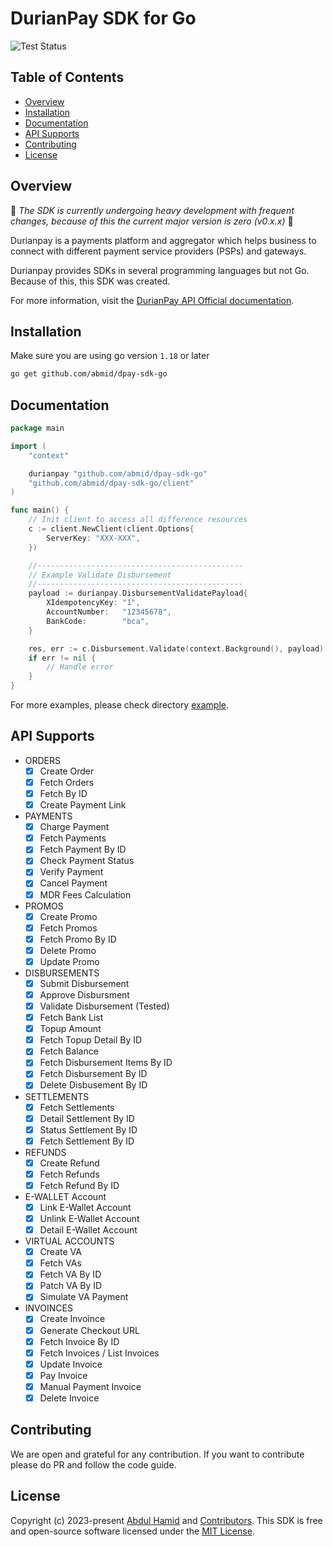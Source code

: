 # DurianPay SDK for Go #

![Test Status](https://github.com/abmid/dpay-sdk-go/actions/workflows/test.yml/badge.svg)

## Table of Contents

- [Overview](#overview)
- [Installation](#installation)
- [Documentation](#documentation)
- [API Supports](#api-supports)
- [Contributing](#contributing)
- [License](#license)

## Overview

🚧 *The SDK is currently undergoing heavy development with frequent changes, because of this the current major version is zero (v0.x.x)* 🚧

Durianpay is a payments platform and aggregator which helps business to connect with different payment service providers (PSPs) and gateways.

Durianpay provides SDKs in several programming languages but not Go. Because of this, this SDK was created.

For more information, visit the [DurianPay API Official documentation](https://durianpay.id/docs/api/).


## Installation

Make sure you are using go version `1.18` or later

```bash
go get github.com/abmid/dpay-sdk-go
```

## Documentation

```go
package main

import (
	"context"

	durianpay "github.com/abmid/dpay-sdk-go"
	"github.com/abmid/dpay-sdk-go/client"
)

func main() {
	// Init client to access all difference resources
	c := client.NewClient(client.Options{
		ServerKey: "XXX-XXX",
	})

	//----------------------------------------------
	// Example Validate Disbursement
	//----------------------------------------------
	payload := durianpay.DisbursementValidatePayload{
		XIdempotencyKey: "1",
		AccountNumber:   "12345678",
		BankCode:        "bca",
	}

	res, err := c.Disbursement.Validate(context.Background(), payload)
	if err != nil {
		// Handle error
	}
}
```

For more examples, please check directory [example](https://github.com/abmid/dpay-sdk-go/tree/master/example).

## API Supports

- ORDERS
  - [x] Create Order
  - [x] Fetch Orders
  - [x] Fetch By ID
  - [x] Create Payment Link
- PAYMENTS
  - [x] Charge Payment
  - [x] Fetch Payments
  - [x] Fetch Payment By ID
  - [x] Check Payment Status
  - [x] Verify Payment
  - [x] Cancel Payment
  - [x] MDR Fees Calculation
- PROMOS
  - [x] Create Promo
  - [x] Fetch Promos
  - [x] Fetch Promo By ID
  - [x] Delete Promo
  - [x] Update Promo
- DISBURSEMENTS
  - [x] Submit Disbursement
  - [x] Approve Disbursment
  - [x] Validate Disbursement (Tested)
  - [x] Fetch Bank List
  - [x] Topup Amount
  - [x] Fetch Topup Detail By ID
  - [x] Fetch Balance
  - [x] Fetch Disbursement Items By ID
  - [x] Fetch Disbursement By ID
  - [x] Delete Disbusement By ID
- SETTLEMENTS
  - [x] Fetch Settlements
  - [x] Detail Settlement By ID
  - [x] Status Settlement By ID
  - [x] Fetch Settlement By ID
- REFUNDS
  - [x] Create Refund
  - [x] Fetch Refunds
  - [x] Fetch Refund By ID
- E-WALLET Account
  - [x] Link E-Wallet Account
  - [x] Unlink E-Wallet Account
  - [x] Detail E-Wallet Account
- VIRTUAL ACCOUNTS
  - [x] Create VA
  - [x] Fetch VAs
  - [x] Fetch VA By ID
  - [x] Patch VA By ID
  - [x] Simulate VA Payment
- INVOINCES
  - [x] Create Invoince
  - [x] Generate Checkout URL
  - [x] Fetch Invoice By ID
  - [x] Fetch Invoices / List Invoices
  - [x] Update Invoice
  - [x] Pay Invoice
  - [x] Manual Payment Invoice
  - [x] Delete Invoice

## Contributing

We are open  and grateful for any contribution. If you want to contribute please do PR and follow the code guide.

## License

Copyright (c) 2023-present [Abdul Hamid](https://github.com/abmid) and [Contributors](https://github.com/abmid/dpay-sdk-go/graphs/contributors). This SDK is free and open-source software licensed under the [MIT License](https://github.com/abmid/dpay-sdk-go/tree/master/LICENSE).
